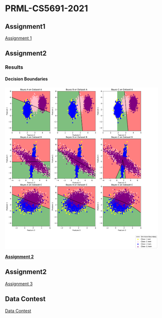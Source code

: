 # PRML-CS5691-2021
<h2>Assignment1</h2>
<a href="Assignment1">Assignment 1</a>
<h2>Assignment2</h2>
<h3>Results</h3>
<h4>Decision Boundaries<h4>
<img src="Assignment1/Classifier.PNG">  
  
<a href="Assignment2">Assignment 2</a>
<h2>Assignment2</h2>
<a href="Assignment3">Assignment 3</a>
<h2>Data Contest</h2>
<a href="Data Contest">Data Contest</a>
